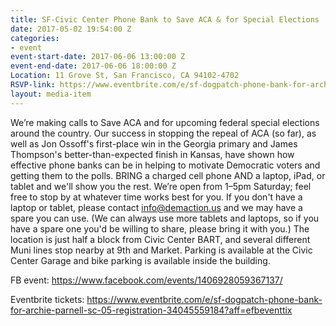 ```yaml
---
title: SF-Civic Center Phone Bank to Save ACA & for Special Elections
date: 2017-05-02 19:54:00 Z
categories:
- event
event-start-date: 2017-06-06 13:00:00 Z
event-end-date: 2017-06-06 18:00:00 Z
Location: 11 Grove St, San Francisco, CA 94102-4702
RSVP-link: https://www.eventbrite.com/e/sf-dogpatch-phone-bank-for-archie-parnell-sc-05-registration-34045559184?aff=efbeventtix
layout: media-item
---
```


We’re making calls to Save ACA and for upcoming federal special elections around the country. Our success in stopping the repeal of ACA (so far), as well as Jon Ossoff's first-place win in the Georgia primary and James Thompson's better-than-expected finish in Kansas, have shown how effective phone banks can be in helping to motivate Democratic voters and getting them to the polls.
BRING a charged cell phone AND a laptop, iPad, or tablet and we'll show you the rest.
We’re open from 1–5pm Saturday; feel free to stop by at whatever time works best for you.
If you don't have a laptop or tablet, please contact info@demaction.us and we may have a spare you can use. (We can always use more tablets and laptops, so if you have a spare one you'd be willing to share, please bring it with you.)
The location is just half a block from Civic Center BART, and several different Muni lines stop nearby at 9th and Market. Parking is available at the Civic Center Garage and bike parking is available inside the building.

FB event: https://www.facebook.com/events/1406928059367137/

Eventbrite tickets: https://www.eventbrite.com/e/sf-dogpatch-phone-bank-for-archie-parnell-sc-05-registration-34045559184?aff=efbeventtix